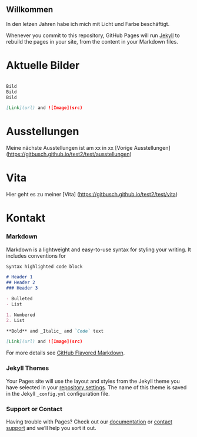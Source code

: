 ## Willkommen 

In den letzen Jahren habe ich mich mit Licht und Farbe beschäftigt.

Whenever you commit to this repository, GitHub Pages will run [Jekyll](https://jekyllrb.com/) to rebuild the pages in your site, from the content in your Markdown files.

# Aktuelle Bilder
```markdown

Bild
Bild 
Bild

[Link](url) and ![Image](src)
```

# Ausstellungen
Meine nächste Ausstellungen ist am xx in xx
[Vorige Ausstellungen] (https://gitbusch.github.io/test2/test/ausstellungen)


# Vita
Hier geht es zu meiner [Vita] (https://gitbusch.github.io/test2/test/vita)


# Kontakt


### Markdown

Markdown is a lightweight and easy-to-use syntax for styling your writing. It includes conventions for

```markdown
Syntax highlighted code block

# Header 1
## Header 2
### Header 3

- Bulleted
- List

1. Numbered
2. List

**Bold** and _Italic_ and `Code` text

[Link](url) and ![Image](src)
```

For more details see [GitHub Flavored Markdown](https://guides.github.com/features/mastering-markdown/).

### Jekyll Themes

Your Pages site will use the layout and styles from the Jekyll theme you have selected in your [repository settings](https://github.com/gitbusch/test2/settings). The name of this theme is saved in the Jekyll `_config.yml` configuration file.

### Support or Contact

Having trouble with Pages? Check out our [documentation](https://help.github.com/categories/github-pages-basics/) or [contact support](https://github.com/contact) and we’ll help you sort it out.

